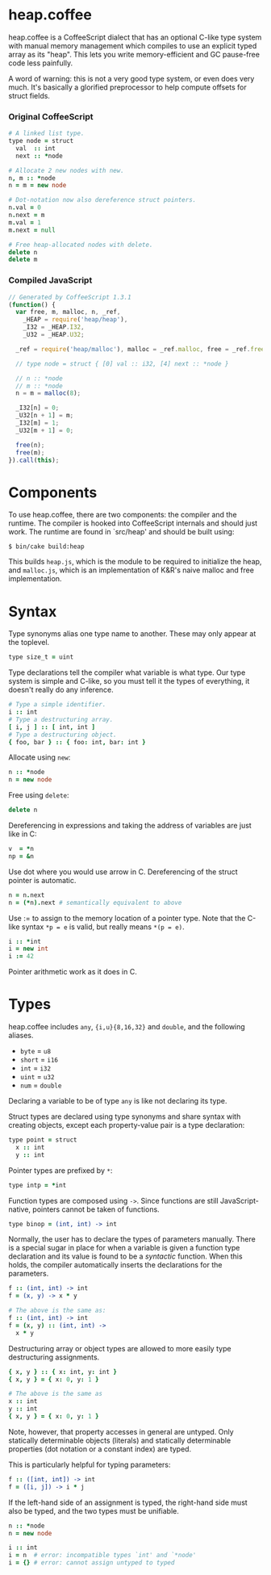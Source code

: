 # heap.coffee

heap.coffee is a CoffeeScript dialect that has an optional C-like type system
with manual memory management which compiles to use an explicit typed array as
its "heap". This lets you write memory-efficient and GC pause-free code less
painfully.

A word of warning: this is not a very good type system, or even does very
much. It's basically a glorified preprocessor to help compute offsets for
struct fields.

### Original CoffeeScript

```coffeescript
# A linked list type.
type node = struct
  val  :: int
  next :: *node

# Allocate 2 new nodes with new.
n, m :: *node
n = m = new node

# Dot-notation now also dereference struct pointers.
n.val = 0
n.next = m
m.val = 1
m.next = null

# Free heap-allocated nodes with delete.
delete n
delete m
```

### Compiled JavaScript

```javascript
// Generated by CoffeeScript 1.3.1
(function() {
  var free, m, malloc, n, _ref,
    _HEAP = require('heap/heap'),
    _I32 = _HEAP.I32,
    _U32 = _HEAP.U32;

  _ref = require('heap/malloc'), malloc = _ref.malloc, free = _ref.free;

  // type node = struct { [0] val :: i32, [4] next :: *node }

  // n :: *node
  // m :: *node
  n = m = malloc(8);

  _I32[n] = 0;
  _U32[n + 1] = m;
  _I32[m] = 1;
  _U32[m + 1] = 0;

  free(n);
  free(m);
}).call(this);
```

# Components

To use heap.coffee, there are two components: the compiler and the
runtime. The compiler is hooked into CoffeeScript internals and should just
work. The runtime are found in `src/heap' and should be built using:

    $ bin/cake build:heap

This builds `heap.js`, which is the module to be required to initialize the
heap, and `malloc.js`, which is an implementation of K&R's naive malloc and
free implementation.

# Syntax

Type synonyms alias one type name to another. These may only appear at the
toplevel.

```coffeescript
type size_t = uint
```

Type declarations tell the compiler what variable is what type. Our type
system is simple and C-like, so you must tell it the types of everything, it
doesn't really do any inference.

```coffeescript
# Type a simple identifier.
i :: int
# Type a destructuring array.
[ i, j ] :: [ int, int ]
# Type a destructuring object.
{ foo, bar } :: { foo: int, bar: int }
```

Allocate using `new`:

```coffeescript
n :: *node
n = new node
```

Free using `delete`:

```coffeescript
delete n
```

Dereferencing in expressions and taking the address of variables are just like
in C:

```coffeescript
v  = *n
np = &n
```

Use dot where you would use arrow in C. Dereferencing of the struct
pointer is automatic.

```coffeescript
n = n.next
n = (*n).next # semantically equivalent to above
```

Use := to assign to the memory location of a pointer type. Note that the
C-like syntax `*p = e` is valid, but really means `*(p = e)`.

```coffeescript
i :: *int
i = new int
i := 42
```

Pointer arithmetic work as it does in C.

# Types

heap.coffee includes `any`, `{i,u}{8,16,32}` and `double`, and the following
aliases.

- `byte` = `u8`
- `short` = `i16`
- `int` = `i32`
- `uint` = `u32`
- `num` = `double`

Declaring a variable to be of type `any` is like not declaring its type.

Struct types are declared using type synonyms and share syntax with creating
objects, except each property-value pair is a type declaration:

```coffeescript
type point = struct
  x :: int
  y :: int
```

Pointer types are prefixed by `*`:

```coffeescript
type intp = *int
```

Function types are composed using `->`. Since functions are still
JavaScript-native, pointers cannot be taken of functions.

```coffeescript
type binop = (int, int) -> int
```

Normally, the user has to declare the types of parameters manually. There is a
special sugar in place for when a variable is given a function type
declaration and its value is found to be a _syntactic_ function. When this
holds, the compiler automatically inserts the declarations for the parameters.

```coffeescript
f :: (int, int) -> int
f = (x, y) -> x * y

# The above is the same as:
f :: (int, int) -> int
f = (x, y) :: (int, int) ->
  x * y
```

Destructuring array or object types are allowed to more easily type
destructuring assignments.

```coffeescript
{ x, y } :: { x: int, y: int }
{ x, y } = { x: 0, y: 1 }

# The above is the same as
x :: int
y :: int
{ x, y } = { x: 0, y: 1 }
```

Note, however, that property accesses in general are untyped. Only statically
determinable objects (literals) and statically determinable properties (dot
notation or a constant index) are typed.

This is particularly helpful for typing parameters:

```coffeescript
f :: ([int, int]) -> int
f = ([i, j]) -> i * j
```

If the left-hand side of an assignment is typed, the right-hand side must also
be typed, and the two types must be unifiable.

```coffeescript
n :: *node
n = new node

i :: int
i = n  # error: incompatible types `int' and `*node'
i = {} # error: cannot assign untyped to typed
```
